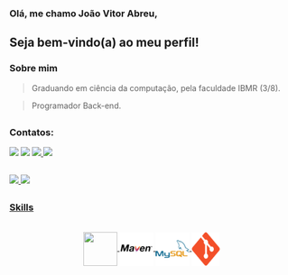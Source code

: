 ### **Olá, me chamo João Vitor Abreu,** 
## Seja bem-vindo(a) ao meu perfil!

### Sobre mim

> Graduando em ciência da computação, pela faculdade IBMR (3/8).

> Programador Back-end.


##

### Contatos:

<div>  
  <a href="https://www.linkedin.com/in/araujo-vitor-abreu/"><img src="https://img.shields.io/badge/-LinkedIn-%230077B5?style=for-the-badge&logo=linkedin&logoColor=white" target="_blank"></a>
  <a href="https://instagram.com/ara.jv" /><img src="https://img.shields.io/badge/-Instagram-%23E4405F?style=for-the-badge&logo=instagram&logoColor=white" target="_blank"></a>
  <a href="mailto:joaovtdeabreu@gmail.com" /><img src="https://img.shields.io/badge/-Gmail-%23333?style=for-the-badge&logo=gmail&logoColor=red" target="_blank">
  <a href="https://x.com/JaVa_itor"><img src="https://img.shields.io/badge/Twitter-000?style=for-the-badge&logo=X">
  </a>
</div>

##

<div>
  <a href="https://github.com/seu-usuário-aqui">
  <img loading="lazy" height="160em" src="https://github-readme-stats.vercel.app/api?username=abrVit&show_icons=true&theme=cobalt&include_all_commits=true&count_private=true" />
    <img loading="lazy" height="145em" src="https://github-readme-stats.vercel.app/api/top-langs/?username=abrVit&layout=compact&langs_count=7&theme=cobalt" />
</div>

##
### Skills

<div style="displa: inline_block"><br>
<div align="center">
  <img align="center" height="60" width="60" src="https://cdn.jsdelivr.net/gh/devicons/devicon/icons/java/java-original-wordmark.svg" />
  <img align="center" height="60" width="60" src="https://github.com/devicons/devicon/blob/master/icons/maven/maven-original-wordmark.svg" />
  <img align="center" height="60" width="60" src="https://github.com/devicons/devicon/blob/master/icons/mysql/mysql-original-wordmark.svg" />
  <img align="center" height="60" width="50" src="https://github.com/devicons/devicon/blob/master/icons/git/git-original.svg" />
</div>
